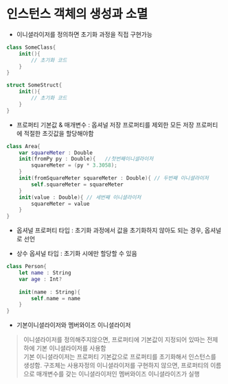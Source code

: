 # 인스턴스 객체의 생성과 소멸


- 이니셜라이저를 정의하면 초기화 과정을 직접 구현가능

```swift
class SomeClass{
    init(){
        // 초기화 코드
    }
}

struct SomeStruct{
    init(){
        // 초기화 코드
    }
}
```

- 프로퍼티 기본값 & 매개변수 : 옵셔널 저장 프로퍼티를 제외한 모든 저장 프로퍼티에 적절한 초깃값을 할당해야함

```swift
class Area{
    var squareMeter : Double
    init(fromPy py : Double){   //첫번째이니셜라이저
        squareMeter = (py * 3.3058);
    }
    init(fromSquareMeter squareMeter : Double){ // 두번째 이니셜라이저
        self.squareMeter = squareMeter
    }
    init(value : Double){ // 세번째 이니셜라이저
        squareMeter = value
    }
}
```

- 옵셔널 프로퍼티 타입 : 초기화 과정에서 값을 초기화하지 않아도 되는 경우, 옵셔널로 선언

- 상수 옵셔널 타입 : 초기화 시에만 할당할 수 있음

```swift
class Person{
    let name : String
    var age : Int?
    
    init(name : String){
        self.name = name
    }
}
```

- 기본이니셜라이저와 멤버와이즈 이니셜라이저

> 이니셜라이저를 정의해주지않으면, 프로퍼티에 기본값이 지정되어 있따는 전제하에 기본 이니셜라이저를 사용함 <br>
> 기본 이니셜라이저는 프로퍼티 기본값으로 프로퍼티를 초기화해서 인스턴스를 생성함.
> 구조체는 사용자정의 이니셜라이저를 구현하지 않으면, 프로퍼티의 이름으로 매개변수를 갖는 이니셜라이저인 멤버와이즈 이니셜라이즈가 실행
